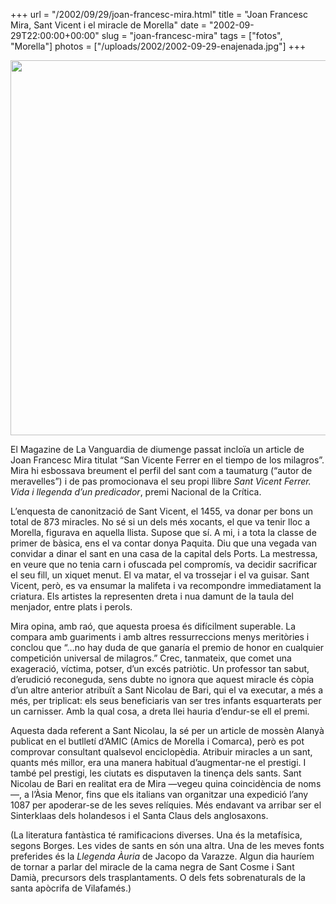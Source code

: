 +++
url = "/2002/09/29/joan-francesc-mira.html"
title = "Joan Francesc Mira, Sant Vicent i el miracle de Morella"
date = "2002-09-29T22:00:00+00:00"
slug = "joan-francesc-mira"
tags = ["fotos", "Morella"]
photos = ["/uploads/2002/2002-09-29-enajenada.jpg"]
+++

<img src="/uploads/2002/2002-09-29-enajenada.jpg" width="600" height="600" />

El Magazine de La Vanguardia de diumenge passat incloïa un article de Joan Francesc Mira titulat “San Vicente Ferrer en el tiempo de los milagros”. Mira hi esbossava breument el perfil del sant com a taumaturg (“autor de meravelles”) i de pas promocionava el seu propi llibre *Sant Vicent Ferrer. Vida i llegenda d’un predicador*, premi Nacional de la Crítica.

L’enquesta de canonització de Sant Vicent, el 1455, va donar per bons un total de 873 miracles. No sé si un dels més xocants, el que va tenir lloc a Morella, figurava en aquella llista. Supose que sí. A mi, i a tota la classe de primer de bàsica, ens el va contar donya Paquita. Diu que una vegada van convidar a dinar el sant en una casa de la capital dels Ports. La mestressa, en veure que no tenia carn i ofuscada pel compromís, va decidir sacrificar el seu fill, un xiquet menut. El va matar, el va trossejar i el va guisar. Sant Vicent, però, es va ensumar la malifeta i va recompondre immediatament la criatura. Els artistes la representen dreta i nua damunt de la taula del menjador, entre plats i perols.

Mira opina, amb raó, que aquesta proesa és difícilment superable. La compara amb guariments i amb altres ressurreccions menys meritòries i conclou que “…no hay duda de que ganaría el premio de honor en cualquier competición universal de milagros.” Crec, tanmateix, que comet una exageració, víctima, potser, d’un excés patriòtic. Un professor tan sabut, d’erudició reconeguda, sens dubte no ignora que aquest miracle és còpia d’un altre anterior atribuït a Sant Nicolau de Bari, qui el va executar, a més a més, per triplicat: els seus beneficiaris van ser tres infants esquarterats per un carnisser. Amb la qual cosa, a dreta llei hauria d’endur-se ell el premi.

Aquesta dada referent a Sant Nicolau, la sé per un article de mossèn Alanyà publicat en el butlletí d’AMIC (Amics de Morella i Comarca), però es pot comprovar consultant qualsevol enciclopèdia. Atribuir miracles a un sant, quants més millor, era una manera habitual d’augmentar-ne el prestigi. I també pel prestigi, les ciutats es disputaven la tinença dels sants. Sant Nicolau de Bari en realitat era de Mira —vegeu quina coincidència de noms—, a l’Àsia Menor, fins que els italians van organitzar una expedició l’any 1087 per apoderar-se de les seves relíquies. Més endavant va arribar ser el Sinterklaas dels holandesos i el Santa Claus dels anglosaxons.

(La literatura fantàstica té ramificacions diverses. Una és la metafísica, segons Borges. Les vides de sants en són una altra. Una de les meves fonts preferides és la *Llegenda Àuria* de Jacopo da Varazze. Algun dia hauríem de tornar a parlar del miracle de la cama negra de Sant Cosme i Sant Damià, precursors dels trasplantaments. O dels fets sobrenaturals de la santa apòcrifa de Vilafamés.)
